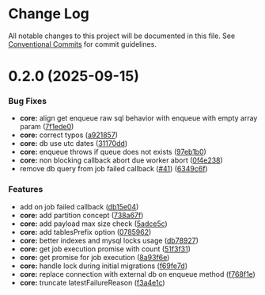 # Change Log

All notable changes to this project will be documented in this file.
See [Conventional Commits](https://conventionalcommits.org) for commit guidelines.

# 0.2.0 (2025-09-15)

### Bug Fixes

* **core:** align get enqueue raw sql behavior with enqueue with empty array param ([7f1ede0](https://github.com/serenis-health/mysql-queue/commit/7f1ede095fa0908877f6a5217350d990614016c3))
* **core:** correct typos ([a921857](https://github.com/serenis-health/mysql-queue/commit/a921857980779701a302821067b0285abc926ee0))
* **core:** db use utc dates ([31170dd](https://github.com/serenis-health/mysql-queue/commit/31170dd693258f28a389b01b49ee99c4529496ff))
* **core:** enqueue throws if queue does not exists ([97eb1b0](https://github.com/serenis-health/mysql-queue/commit/97eb1b020c0238c9e3ab22be5afe57b497c40946))
* **core:** non blocking callback abort due worker abort ([0f4e238](https://github.com/serenis-health/mysql-queue/commit/0f4e238babb7e87a45876e06e3500eac7b635395))
* remove db query from job failed callback ([#41](https://github.com/serenis-health/mysql-queue/issues/41)) ([6349c6f](https://github.com/serenis-health/mysql-queue/commit/6349c6f168c9f51dbe45437c194a276262793cb3))

### Features

* add on job failed callback ([db15e04](https://github.com/serenis-health/mysql-queue/commit/db15e0450bbea879cd1bfedd1746df4187fe4410))
* **core:** add partition concept ([738a67f](https://github.com/serenis-health/mysql-queue/commit/738a67fa0fcff99106b575db2bd06c3f12ada86b))
* **core:** add payload max size check ([5adce5c](https://github.com/serenis-health/mysql-queue/commit/5adce5c4e2b649436c4ef42ee6954cc14a4d702d))
* **core:** add tablesPrefix option ([0785962](https://github.com/serenis-health/mysql-queue/commit/0785962e746001c57e5a1567bdaf6f617faaa0d3))
* **core:** better indexes and mysql locks usage ([db78927](https://github.com/serenis-health/mysql-queue/commit/db78927a2685680a05fcc66b95f6ebdadd602741))
* **core:** get job execution promise with count ([51f3f31](https://github.com/serenis-health/mysql-queue/commit/51f3f31fa09734dcc86e410d625d25976ba57462))
* **core:** get promise for job execution ([8a93f6e](https://github.com/serenis-health/mysql-queue/commit/8a93f6ef1b05ef2c21f78e1030636aeca94d036a))
* **core:** handle lock during initial migrations ([f69fe7d](https://github.com/serenis-health/mysql-queue/commit/f69fe7dec90ccd30efab21adce29d4aa5d69cd40))
* **core:** replace connection with external db on enqueue method ([f768f1e](https://github.com/serenis-health/mysql-queue/commit/f768f1e04a0a04662463e94905b833faac99e1ca))
* **core:** truncate latestFailureReason ([f3a4e1c](https://github.com/serenis-health/mysql-queue/commit/f3a4e1c749f4fad6d0a75cac5fd67dbb6f11d8fd))
